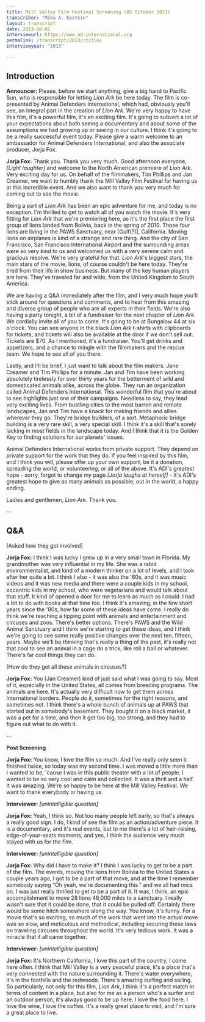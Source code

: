 ```yaml
---
title: Mill Valley Film Festival Screening (05 October 2013)
transcriber: "Mika A. Epstein"
layout: transcript
date: 2013-10-05
interviewurl: https://www.ad-international.org
permalink: /transcript/2013/:title/
interviewyear: "2013"

---
```


## Introduction

**Announcer:** Please, before we start anything, give a big hand to Pacific Sun, who is responsible for letting *Lion Ark* be here today.  The film is co-presented by Animal Defenders International, which had, obviously you'll see, an integral part in the creation of *Lion Ark*. We're very happy to have this film, it's a powerful film, it's an exciting film. It's going to subvert a lot of your expectations about both seeing a documentary and about some of the assumptions we had growing up or seeing in our culture. I think it's going to be a really successful event today. Please give a warm welcome to an ambassador for Animal Defenders International, and also the associate producer, Jorja Fox.

**Jorja Fox:** Thank you. Thank you very much. Good afternoon everyone, *[Light laughter]* and welcome to the North American premiere of *Lion Ark*.  Very exciting day for us. On behalf of the filmmakers, Tim Phillips and Jan Creamer, we want to humbly thank the Mill Valley Film Festival for having us at this incredible event. And we also want to thank you very much for coming out to see the movie.

Being a part of *Lion Ark* has been an epic adventure for me, and today is no exception. I'm thrilled to get to watch all of you watch the movie. It's very fitting for *Lion Ark* that we're premiering here, as it's the first place the first group of lions landed from Bolivia, back in the spring of 2010. Those four lions are living in the PAWS Sanctuary, near [Gulf(?)], California. Moving lions on airplanes is kind of a strange and rare thing. And the city of San Francisco, San Francisco International Airport and the surrounding areas were so very kind to us and welcomed us with a very serene calm and gracious resolve. We're very grateful for that.  *Lion Ark*'s biggest stars, the main stars of the movie, lions, of course couldn't be here today. They're tired from their life in show business. But many of the key human players are here. They've traveled far and wide, from the United Kingdom to South America.

We are having a Q&A immediately after the film, and I very much hope you'll stick around for questions and comments, and to hear from this amazing and diverse group of people who are all experts in their fields. We're also having a party tonight, a bit of a fundraiser for the next chapter of *Lion Ark*. We cordially invite all of you to come. It's going to be at Bungalow 44 at six o'clock. You can see anyone in the black *Lion Ark* t-shirts with clipboards for tickets, and tickets will also be available at the door if we don't sell out. Tickets are $70. As I mentioned, it's a fundraiser. You'll get drinks and appetizers, and a chance to mingle with the filmmakers and the rescue team. We hope to see all of you there.

Lastly, and I'll be brief, I just want to talk about the film makers. Jane Creamer and Tim Phillips for a minute. Jan and Tim have been working absolutely tirelessly for over thirty years for the betterment of wild and domesticated animals alike, across the globe. They run an organization called Animal Defenders International. This wonderful film that you're about to see highlights just one of their campaigns. Needless to say, they lead very exciting lives. From bustling cities to the most barren and remote landscapes, Jan and Tim have a knack for making friends and allies wherever they go. They're bridge builders, of a sort. Metaphoric bridge building is a very rare skill, a very special skill. I think it's a skill that's sorely lacking in most fields in the landscape today. And I think that it is the Golden Key to finding solutions for our planets' issues.

Animal Defenders International works from private support. They depend on private support for the work that they do. If you feel inspired by this film, and I think you will, please offer up your own support, be it a donation, spreading the world, or volunteering, or all of the above. It's ADI's greatest hope - sorry, forgot to change my page *[Jorja laughs at herself]* - It's ADI's greatest hope to give as many animals as possible, out in the world, a happy ending.

Ladies and gentlemen, *Lion Ark*. Thank you.

--

## Q&A

[Asked how they got involved]

**Jorja Fox:** I think I was lucky I grew up in a very small town in Florida. My grandmother was very influential in my life. She was a rabid environmentalist, and kind of a modern thinker on a lot of levels, and I took after her quite a bit. I think I also - it was also the '80s, and it was music videos and it was new media and there were a couple kids in my school, eccentric kids in my school, who were vegetarians and would talk about that stuff. It kind of opened a door for me to learn as much as I could. I had a lot to do with books at that time too. I think it's amazing, in the few short years since the '80s, how far some of these ideas have come. I really do think we're reaching a tipping point with animals and entertainment and circuses and zoos. There's better options. There's PAWS and the Wild Animal Sanctuary and I think we're starting to get those ideas, and I think we're going to see some really positive changes over the next ten, fifteen, years. Maybe we'll be thinking that's really a thing of the past, it's really not that cool to see an animal in a cage do a trick, like roll a ball or whatever. There's far cool things they can do.

[How do they get all these animals in circuses?]

**Jorja Fox:** You (Jan Creamer) kind of just said what I was going to say. Most of it, especially in the United States, all comes from breeding programs. The animals are here. It's actually very difficult now to get them across International borders. People do it, sometimes for the right reasons, and sometimes not. I think there's a whole bunch of animals up at PAWS that started out in somebody's basement. They bought it on a black market, it was a pet for a time, and then it got too big, too strong, and they had to figure out what to do with it.

--

**Post Screening**

**Jorja Fox:** You know, I love the film so much. And I've really only seen it finished twice, so today was my second time. I was moved a little more than I wanted to be, 'cause I was in this public theater with a lot of people. I wanted to be so very cool and calm and collected. It was a thrill and a half. It was amazing. We're so happy to be here at the Mill Valley Festival. We want to thank everybody or having us.

**Interviewer:** *[unintelligible question]*

**Jorja Fox:** Yeah, I think so. Not too many people left early, so that's always a really good sign. I do, I kind of see the film as an action/adventure piece. It is a documentary, and it's real events, but to me there's a lot of hair-raising, edge-of-your-seats moments, and yes, I think the audience very much stayed with us for the film.

**Interviewer:** *[unintelligible question]*

**Jorja Fox:** Why did I have to make it? I think I was lucky to get to be a part of the film. The events, moving the lions from Bolivia to the United States a couple years ago, I got to be a part of that move, and at the time I remember somebody saying "Oh yeah, we're documenting this." and we all had mics on. I was just really thrilled to get to be a part of it. It was, I think, an epic accomplishment to move 28 lions 48,000 miles to a sanctuary. I really wasn't sure that it could be done, that it could be pulled off. Certainly there would be some hitch somewhere along the way. You know, it's funny. For a movie that's so exciting, so much of the work that went into the actual move was so slow, and meticulous and methodical, including securing these laws on traveling circuses throughout the world. It's very tedious work. It was a miracle that it all came together.

**Interviewer:** *[unintelligible question]*

**Jorja Fox:** It's Northern California, I love this part of the country, I come here often. I think that Mill Valley is a very peaceful place, it's a place that's very connected with the nature surrounding it. There's water everywhere, it's in the foothills and the redwoods. There's amazing surfing and sailing. So particularly, not only for this film, *Lion Ark*, I think it's a perfect match in terms of content in a place, but also for me as a person who's a surfer and an outdoor person, it's always good to be up here. I love the food here. I love the wine, I love the coffee. It's a really great place to visit, and I'm sure a great place to live.
